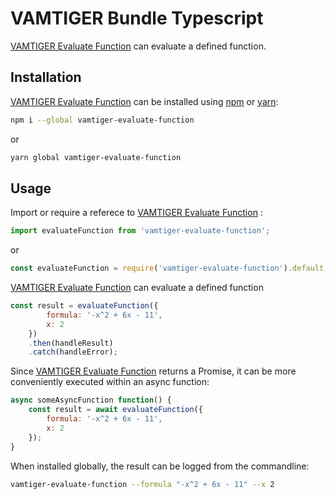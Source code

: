 # VAMTIGER Bundle Typescript
[VAMTIGER Evaluate Function](https://github.com/vamtiger-project/vamtiger-evaluate-function) can evaluate a defined function.

## Installation
[VAMTIGER Evaluate Function](https://github.com/vamtiger-project/vamtiger-evaluate-function) can be installed using [npm](https://www.npmjs.com/) or [yarn](https://yarnpkg.com/lang/en/):
```bash
npm i --global vamtiger-evaluate-function 
```
or
```bash
yarn global vamtiger-evaluate-function
```

## Usage
Import or require a referece to [VAMTIGER Evaluate Function](https://github.com/vamtiger-project/vamtiger-evaluate-function) :
```typescript
import evaluateFunction from 'vamtiger-evaluate-function';
```
or
```javascript
const evaluateFunction = require('vamtiger-evaluate-function').default;
```

[VAMTIGER Evaluate Function](https://github.com/vamtiger-project/vamtiger-evaluate-function) can evaluate a defined function
```javascript
const result = evaluateFunction({
        formula: '-x^2 + 6x - 11',
        x: 2
    })
    .then(handleResult)
    .catch(handleError);
```

Since [VAMTIGER Evaluate Function](https://github.com/vamtiger-project/vamtiger-evaluate-function) returns a Promise, it can be more conveniently executed within an async function:
```javascript
async someAsyncFunction function() {
    const result = await evaluateFunction({
        formula: '-x^2 + 6x - 11',
        x: 2
    });
}
```

When installed globally, the result can be logged from the commandline:
```bash
vamtiger-evaluate-function --formula "-x^2 + 6x - 11" --x 2
```